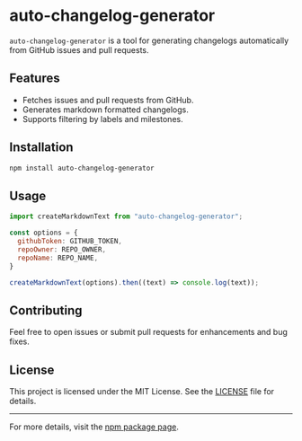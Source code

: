 # auto-changelog-generator

`auto-changelog-generator` is a tool for generating changelogs automatically from GitHub issues and pull requests.

## Features

- Fetches issues and pull requests from GitHub.
- Generates markdown formatted changelogs.
- Supports filtering by labels and milestones.

## Installation

```sh
npm install auto-changelog-generator
```

## Usage

```js
import createMarkdownText from "auto-changelog-generator";

const options = {
  githubToken: GITHUB_TOKEN,
  repoOwner: REPO_OWNER,
  repoName: REPO_NAME,
}

createMarkdownText(options).then((text) => console.log(text));
```

## Contributing

Feel free to open issues or submit pull requests for enhancements and bug fixes.

## License

This project is licensed under the MIT License. See
the [LICENSE](https://github.com/aliezzahn/auto-changelog-generator/blob/main/LICENSE) file for details.

---

For more details, visit the [npm package page](https://www.npmjs.com/package/auto-changelog-generator).